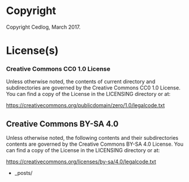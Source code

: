 # Copyright
Copyright Cedlog, March 2017.

# License(s)

### Creative Commons CC0 1.0 License
Unless otherwise noted, the contents of current directory and subdirectories
are governed by the Creative Commons CC0 1.0 License.
You can find a copy of the License in the LICENSING directory or at:

https://creativecommons.org/publicdomain/zero/1.0/legalcode.txt

## Creative Commons BY-SA 4.0
Unless otherwise noted, the following contents and their subdirectories contents
are governed by the Creative Commons BY-SA 4.0 License.
You can find a copy of the License in the LICENSING directory or at:

https://creativecommons.org/licenses/by-sa/4.0/legalcode.txt
  
* _posts/